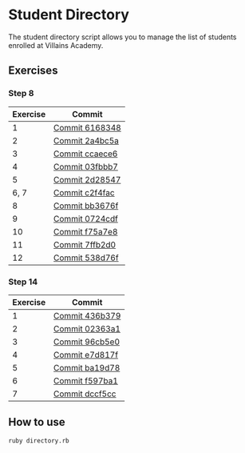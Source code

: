 # Student Directory #

The student directory script allows you to manage the list of students enrolled
at Villains Academy.

## Exercises ##
### Step 8 ###

| Exercise | Commit |
| - | -- |
| 1 | [Commit 6168348](https://github.com/antcin/student-directory/commit/61683485e95b8c213f0ac89cd1243c77982c184a=) |
| 2 | [Commit 2a4bc5a](https://github.com/antcin/student-directory/commit/2a4bc5aef68df81d5d1d82a03e4b6030f48cf803) |
| 3 | [Commit ccaece6](https://github.com/antcin/student-directory/commit/ccaece6df75baf8a51e8f44316714b8d0e1c8f50) |
| 4 | [Commit 03fbbb7](https://github.com/antcin/student-directory/commit/03fbbb7cb0b792014da641a1dafdcb4d15fa175a) |
| 5 | [Commit 2d28547](https://github.com/antcin/student-directory/commit/2d28547afdd39bbf30608f2daf748c3242f047cb) |
| 6, 7| [Commit c2f4fac](https://github.com/antcin/student-directory/commit/c2f4fac9582b7cf057722395a8e5cfe7c86458f9) |
| 8 | [Commit bb3676f](https://github.com/antcin/student-directory/commit/0724cdf78faa406192c90ad1c1d8c613d5f7d30e) |
| 9 | [Commit 0724cdf](https://github.com/antcin/student-directory/commit/bb3676fb40068d55e6f39757dc024934ea0298f0) |
| 10 | [Commit f75a7e8](https://github.com/antcin/student-directory/commit/449081bf86be2c4279ccd46558055c9beb5405b0) |
| 11 | [Commit 7ffb2d0](https://github.com/antcin/student-directory/commit/7ffb2d0a3c5872588099a5ff32cbf0dcd931b1b3) |
| 12 | [Commit 538d76f](https://github.com/antcin/student-directory/commit/538d76ffebb9d2a596a01f7eb4cacb1c56159f91) |

### Step 14 ###
| Exercise | Commit |
| - | -- |
| 1 | [Commit 436b379](https://github.com/antcin/student-directory/commit/436b379cbafeaeb7895e071b739ea3ab2828cc5c) |
| 2 | [Commit 02363a1](https://github.com/antcin/student-directory/commit/02363a175464269c73226e430281c9725df07503) |
| 3 | [Commit 96cb5e0](https://github.com/antcin/student-directory/commit/96cb5e01a4e96c58296ec96927e2a80b08307cbb) |
| 4 | [Commit e7d817f](https://github.com/antcin/student-directory/commit/e7d817ffce0ae71d7f814e5f02e870dcbb69a106) |
| 5 | [Commit ba19d78](https://github.com/antcin/student-directory/commit/ba19d78d310f2473c8e898a87731281938fa2c43) |
| 6 | [Commit f597ba1](https://github.com/antcin/student-directory/commit/f597ba135dfa3f55293388a0be8292c71b227f41) |
| 7 | [Commit dccf5cc](https://github.com/antcin/student-directory/commit/dccf5cccf6c7a7849894920d4b78caac874fc4ab) |

## How to use ##

```shell
ruby directory.rb
```
